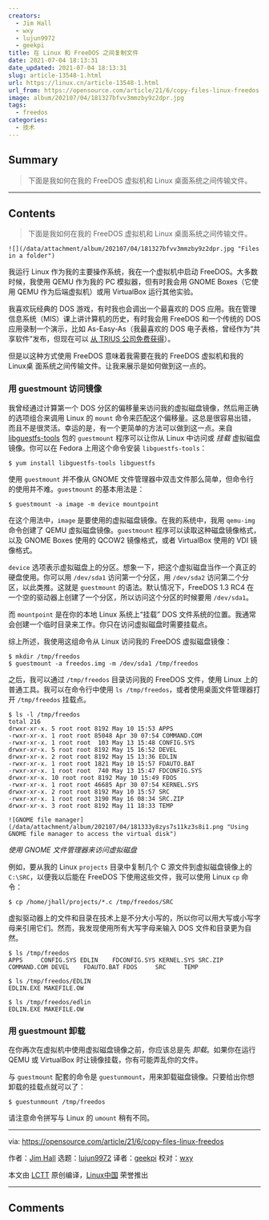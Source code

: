```yaml
---
creators:
  - Jim Hall
  - wxy
  - lujun9972
  - geekpi
title: 在 Linux 和 FreeDOS 之间复制文件
date: 2021-07-04 18:13:31
date_updated: 2021-07-04 18:13:31
slug: article-13548-1.html
url: https://linux.cn/article-13548-1.html
url_from: https://opensource.com/article/21/6/copy-files-linux-freedos
image: album/202107/04/181327bfvv3mmzby9z2dpr.jpg
tags:
  - freedos
categories:
  - 技术
---
```


## Summary

> 下面是我如何在我的 FreeDOS 虚拟机和 Linux 桌面系统之间传输文件。

***

<!-- more -->

## Contents

> 
> 下面是我如何在我的 FreeDOS 虚拟机和 Linux 桌面系统之间传输文件。
> 
> 
> 

`![](/data/attachment/album/202107/04/181327bfvv3mmzby9z2dpr.jpg "Files in a folder")`

我运行 Linux 作为我的主要操作系统，我在一个虚拟机中启动 FreeDOS。大多数时候，我使用 QEMU 作为我的 PC 模拟器，但有时我会用 GNOME Boxes（它使用 QEMU 作为后端虚拟机）或用 VirtualBox 运行其他实验。

我喜欢玩经典的 DOS 游戏，有时我也会调出一个最喜欢的 DOS 应用。我在管理信息系统（MIS）课上讲计算机的历史，有时我会用 FreeDOS 和一个传统的 DOS 应用录制一个演示，比如 As-Easy-As（我最喜欢的 DOS 电子表格，曾经作为“共享软件”发布，但现在可以 [从 TRIUS 公司免费获得](http://www.triusinc.com/forums/viewtopic.php?t=10)）。

但是以这种方式使用 FreeDOS 意味着我需要在我的 FreeDOS 虚拟机和我的 Linux桌 面系统之间传输文件。让我来展示是如何做到这一点的。

### 用 guestmount 访问镜像

我曾经通过计算第一个 DOS 分区的偏移量来访问我的虚拟磁盘镜像，然后用正确的选项组合来调用 Linux 的 `mount` 命令来匹配这个偏移量。这总是很容易出错，而且不是很灵活。幸运的是，有一个更简单的方法可以做到这一点。来自 [libguestfs-tools](https://libguestfs.org/) 包的 `guestmount` 程序可以让你从 Linux 中访问或 *挂载* 虚拟磁盘镜像。你可以在 Fedora 上用这个命令安装 `libguestfs-tools`：

```shell
$ yum install libguestfs-tools libguestfs
```

使用 `guestmount` 并不像从 GNOME 文件管理器中双击文件那么简单，但命令行的使用并不难。`guestmount` 的基本用法是：

```shell
$ guestmount -a image -m device mountpoint
```

在这个用法中，`image` 是要使用的虚拟磁盘镜像。在我的系统中，我用 `qemu-img` 命令创建了 QEMU 虚拟磁盘镜像。`guestmount` 程序可以读取这种磁盘镜像格式，以及 GNOME Boxes 使用的 QCOW2 镜像格式，或者 VirtualBox 使用的 VDI 镜像格式。

`device` 选项表示虚拟磁盘上的分区。想象一下，把这个虚拟磁盘当作一个真正的硬盘使用。你可以用 `/dev/sda1` 访问第一个分区，用 `/dev/sda2` 访问第二个分区，以此类推。这就是 `guestmount` 的语法。默认情况下，FreeDOS 1.3 RC4 在一个空的驱动器上创建了一个分区，所以访问这个分区的时候要用 `/dev/sda1`。

而 `mountpoint` 是在你的本地 Linux 系统上“挂载” DOS 文件系统的位置。我通常会创建一个临时目录来工作。你只在访问虚拟磁盘时需要挂载点。

综上所述，我使用这组命令从 Linux 访问我的 FreeDOS 虚拟磁盘镜像：

```shell
$ mkdir /tmp/freedos
$ guestmount -a freedos.img -m /dev/sda1 /tmp/freedos
```

之后，我可以通过 `/tmp/freedos` 目录访问我的 FreeDOS 文件，使用 Linux 上的普通工具。我可以在命令行中使用 `ls /tmp/freedos`，或者使用桌面文件管理器打开 `/tmp/freedos` 挂载点。

```shell
$ ls -l /tmp/freedos
total 216
drwxr-xr-x. 5 root root 8192 May 10 15:53 APPS
-rwxr-xr-x. 1 root root 85048 Apr 30 07:54 COMMAND.COM
-rwxr-xr-x. 1 root root  103 May 13 15:48 CONFIG.SYS
drwxr-xr-x. 5 root root 8192 May 15 16:52 DEVEL
drwxr-xr-x. 2 root root 8192 May 15 13:36 EDLIN
-rwxr-xr-x. 1 root root 1821 May 10 15:57 FDAUTO.BAT
-rwxr-xr-x. 1 root root  740 May 13 15:47 FDCONFIG.SYS
drwxr-xr-x. 10 root root 8192 May 10 15:49 FDOS
-rwxr-xr-x. 1 root root 46685 Apr 30 07:54 KERNEL.SYS
drwxr-xr-x. 2 root root 8192 May 10 15:57 SRC
-rwxr-xr-x. 1 root root 3190 May 16 08:34 SRC.ZIP
drwxr-xr-x. 3 root root 8192 May 11 18:33 TEMP
```

`![GNOME file manager](/data/attachment/album/202107/04/181333y8zys7s11kz3s8i1.png "Using GNOME file manager to access the virtual disk")`

*使用 GNOME 文件管理器来访问虚拟磁盘*

例如，要从我的 Linux `projects` 目录中复制几个 C 源文件到虚拟磁盘镜像上的 `C:\SRC`，以便我以后能在 FreeDOS 下使用这些文件，我可以使用 Linux `cp` 命令：

```shell
$ cp /home/jhall/projects/*.c /tmp/freedos/SRC
```

虚拟驱动器上的文件和目录在技术上是不分大小写的，所以你可以用大写或小写字母来引用它们。然而，我发现使用所有大写字母来输入 DOS 文件和目录更为自然。

```shell
$ ls /tmp/freedos
APPS     CONFIG.SYS EDLIN    FDCONFIG.SYS KERNEL.SYS SRC.ZIP
COMMAND.COM DEVEL    FDAUTO.BAT FDOS     SRC     TEMP

$ ls /tmp/freedos/EDLIN
EDLIN.EXE MAKEFILE.OW

$ ls /tmp/freedos/edlin
EDLIN.EXE MAKEFILE.OW
```

### 用 guestmount 卸载

在你再次在虚拟机中使用虚拟磁盘镜像之前，你应该总是先 *卸载*。如果你在运行 QEMU 或 VirtualBox 时让镜像挂载，你有可能弄乱你的文件。

与 `guestmount` 配套的命令是 `guestunmount`，用来卸载磁盘镜像。只要给出你想卸载的挂载点就可以了：

```shell
$ guestunmount /tmp/freedos
```

请注意命令拼写与 Linux 的 `umount` 稍有不同。

---

via: <https://opensource.com/article/21/6/copy-files-linux-freedos>

作者：[Jim Hall](https://opensource.com/users/jim-hall) 选题：[lujun9972](https://github.com/lujun9972) 译者：[geekpi](https://github.com/geekpi) 校对：[wxy](https://github.com/wxy)

本文由 [LCTT](https://github.com/LCTT/TranslateProject) 原创编译，[Linux中国](https://linux.cn/) 荣誉推出

***

## Comments
